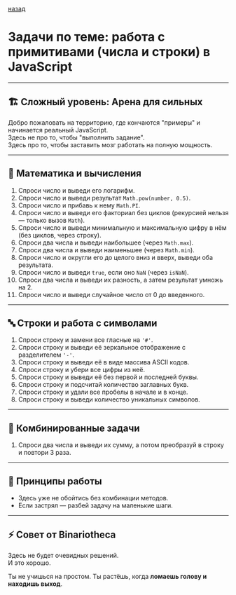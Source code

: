 [назад](pages/menuGitHub.md)

# Задачи по теме:  работа с примитивами (числа и строки) в JavaScript

---


## 🏗  Сложный уровень: Арена для сильных

Добро пожаловать на территорию, где кончаются "примеры" и начинается реальный JavaScript.  
Здесь не про то, чтобы "выполнить задание".  
Здесь про то, чтобы заставить мозг работать на полную мощность.

---

## 🔢 Математика и вычисления

  1. Спроси число и выведи его логарифм.  
  2. Спроси число и выведи результат `Math.pow(number, 0.5)`.  
  3. Спроси число и прибавь к нему `Math.PI`.  
  4. Спроси число и выведи его факториал без циклов (рекурсией нельзя — только вызов `Math`).  
  5. Спроси число и выведи минимальную и максимальную цифру в нём (без циклов, через строку).  
  6. Спроси два числа и выведи наибольшее (через `Math.max`).  
  7. Спроси два числа и выведи наименьшее (через `Math.min`).  
  8. Спроси число и округли его до целого вниз и вверх, выведи оба результата.  
  9. Спроси число и выведи `true`, если оно `NaN` (через `isNaN`).  
  10. Спроси два числа и выведи их разность, а затем результат умножь на 2.  
  11. Спроси число и выведи случайное число от 0 до введенного.  

---

## 🔤 Строки и работа с символами

  1. Спроси строку и замени все гласные на `'#'`.  
  2. Спроси строку и выведи её зеркальное отображение с разделителем `'-'`.  
  3. Спроси строку и выведи её в виде массива ASCII кодов.  
  4. Спроси строку и убери все цифры из неё.  
  5. Спроси строку и выведи её без первой и последней буквы.  
  6. Спроси строку и подсчитай количество заглавных букв.  
  7. Спроси строку и удали все пробелы в начале и в конце.  
  8. Спроси строку и выведи количество уникальных символов.  

---

## 🔗 Комбинированные задачи

  1. Спроси два числа и выведи их сумму, а потом преобразуй в строку и повтори 3 раза.  

---

## 🧠 Принципы работы

- Здесь уже не обойтись без комбинации методов.
- Если застрял — разбей задачу на маленькие шаги.

---

## ⚡ Совет от Binariotheca

Здесь не будет очевидных решений.  
И это хорошо.  

Ты не учишься на простом. Ты растёшь, когда **ломаешь голову и находишь выход**.
